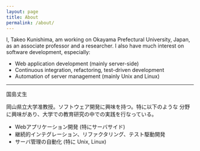 ```yaml
---
layout: page
title: About
permalink: /about/
---
```

I, Takeo Kunishima, am working on Okayama Prefectural University, Japan, 
as an associate professor and a researcher.  I also have much interest
on software development, especially:

- Web application development (mainly server-side)
- Continuous integration, refactoring, test-driven development
- Automation of server management (mainly Unix and Linux)

------------------

国島丈生

岡山県立大学准教授。ソフトウェア開発に興味を持つ。特に以下のような
分野に興味があり、大学での教育研究の中での実践を行なっている。

- Webアプリケーション開発 (特にサーバサイド)
- 継続的インテグレーション、リファクタリング、テスト駆動開発
- サーバ管理の自動化 (特に Unix, Linux)
